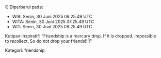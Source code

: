 ⏰ Diperbarui pada:
- WIB: Senin, 30 Juni 2025 06.25.49 UTC
- WITA: Senin, 30 Juni 2025 07.25.49 UTC
- WIT: Senin, 30 Juni 2025 08.25.49 UTC

Kutipan Inspiratif:
"Friendship is a mercury drop. If it is dropped. Impossible to recollect. So do not drop your friends!!!!"


Kategori: friendship

